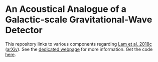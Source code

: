 # An Acoustical Analogue of a Galactic-scale Gravitational-Wave Detector

This repository links to various components regarding [Lam et al. 2018c][1] ([arXiv][2]). See the [dedicated webpage][3] for more information. Get the code [here][4].



[1]: https://aapt.scitation.org/doi/10.1119/1.5050190
[2]: https://arxiv.org/abs/1803.05285
[3]: https://nanograv.github.io/metronomedemo/
[4]: https://github.com/nanograv/tabletop_pta